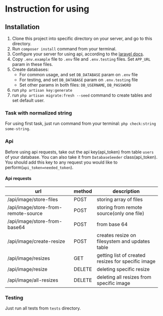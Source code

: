 # Instruction for using

## Installation

1. Clone this project into specific directory on your server, and go to this directory.
2. Run ``composer install`` command from your terminal.
3. Configure your server for using api, according to the [laravel docs](https://laravel.com/docs/5.5/installation#web-server-configuration "laravel docs").
4. Copy `.env.example` file to `.env` file and `.env.testing` files. Set `APP_URL` param in these files.
5. Create databases:
    - For common usage, and set `DB_DATABASE` param on `.env` file
    - For testing, and set `DB_DATABASE` param on `.env.testing` file
    - Set other params in both files: `DB_USERNAME`, `DB_PASSWORD`
6. run `php artisan key:generate`
6. run `php artisan migrate:fresh --seed` command to create tables and set default user.


### Task with normalized string

For using first task, just run command from your terminal:
`php check:string some-string`. 

### Api

Before using api requests, take out the api key(api_token) from table `users` of your database.
You can also take it from `DatabaseSeeder` class(api_token). You should add this key to any request you would like to perform(`api_token=needed_token`).

#### Api requests

| url  | method | description   |
| ------------ | ------------ | ------------ |
| /api/image/store-files | POST | storing array of files  |
|  /api/image/store-from-remote-source | POST | storing from remote source(only one file)   |
| /api/image/store-from-base64  | POST | from base 64 |
| /api/image/create-resize  | POST | creates resize on filesystem and updates table |
| /api/image/resizes  | GET | getting list of created resizes for specific image |
| /api/image/resize  | DELETE | deleting specific resize |
| /api/image/all-resizes  | DELETE | deleting all resizes from specific image |

### Testing

Just run all tests from `tests` directory.
